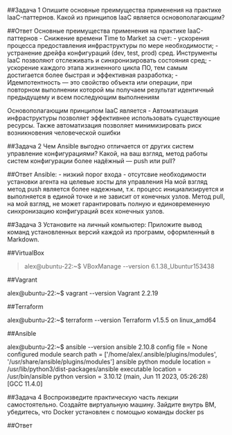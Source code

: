 ##Задача 1
Опишите основные преимущества применения на практике IaaC-паттернов.
Какой из принципов IaaC является основополагающим?

##Ответ
Основные преимущества применения на практике IaaC-паттернов - Снижение времени Time to Market за счет:
	- ускорения процесса предоставления инфраструктуры по мере необходимости;
	- устранение дрейфа конфигураций (dev, test, prod) сред. Инструменты IaaC позволяют отслеживать и синхронизировать состояния сред;
	- ускорение каждого этапа жизненного цикла ПО, тем самым достигается более быстрая и эффективная разработка;
	- Идемпотентность — это свойство объекта или операции, при повторном выполнении которой мы получаем результат идентичный предыдущему и всем последующим выполнениям

Основополагающим принципом IaaC является - Автоматизация инфраструктуры позволяет эффективнее использовать существующие ресурсы. Также автоматизация позволяет минимизировать риск возникновения человеческой ошибки

##Задача 2
Чем Ansible выгодно отличается от других систем управление конфигурациями?
Какой, на ваш взгляд, метод работы систем конфигурации более надёжный — push или pull?

##Ответ
Ansible:
	- низкий порог входа
	- отсутсвие необходимости установки агента на целевые хосты для управления
На мой взгляд метод push является более надежным, т.к. процесс инициализируется и выполняется в единой точке и не зависит от конечных узлов.
Метод pull, на мой взгляд, не может гарантировать полную и единовременную синхронизацию конфигураций всех конечных узлов.


##Задача 3
Установите на личный компьютер:
Приложите вывод команд установленных версий каждой из программ, оформленный в Markdown.

##VirtualBox

>alex@ubuntu-22:~$ VBoxManage --version
>6.1.38_Ubuntur153438

##Vagrant

alex@ubuntu-22:~$ vagrant --version
Vagrant 2.2.19

##Terraform

alex@ubuntu-22:~$ terraform --version
Terraform v1.5.5
on linux_amd64

##Ansible

alex@ubuntu-22:~$ ansible --version
ansible 2.10.8
  config file = None
  configured module search path = ['/home/alex/.ansible/plugins/modules', '/usr/share/ansible/plugins/modules']
  ansible python module location = /usr/lib/python3/dist-packages/ansible
  executable location = /usr/bin/ansible
  python version = 3.10.12 (main, Jun 11 2023, 05:26:28) [GCC 11.4.0]


##Задача 4
Воспроизведите практическую часть лекции самостоятельно.
Создайте виртуальную машину.
Зайдите внутрь ВМ, убедитесь, что Docker установлен с помощью команды
docker ps

##Ответ
